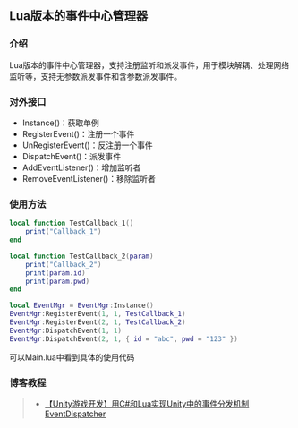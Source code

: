 ## Lua版本的事件中心管理器  

### 介绍  
Lua版本的事件中心管理器，支持注册监听和派发事件，用于模块解耦、处理网络监听等，支持无参数派发事件和含参数派发事件。  
### 对外接口  
* Instance()：获取单例  
* RegisterEvent()：注册一个事件  
* UnRegisterEvent()：反注册一个事件  
* DispatchEvent()：派发事件  
* AddEventListener()：增加监听者  
* RemoveEventListener()：移除监听者  
### 使用方法
```lua
local function TestCallback_1()
    print("Callback_1")
end

local function TestCallback_2(param)
    print("Callback_2")
    print(param.id)
    print(param.pwd)
end

local EventMgr = EventMgr:Instance()
EventMgr:RegisterEvent(1, 1, TestCallback_1)
EventMgr:RegisterEvent(2, 1, TestCallback_2)
EventMgr:DispatchEvent(1, 1)
EventMgr:DispatchEvent(2, 1, { id = "abc", pwd = "123" })
```  
可以Main.lua中看到具体的使用代码  

### 博客教程  
>* [【Unity游戏开发】用C#和Lua实现Unity中的事件分发机制EventDispatcher](https://www.cnblogs.com/msxh/p/9539231.html)  

